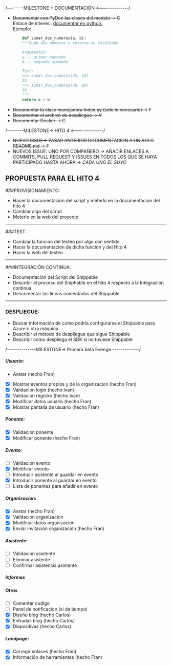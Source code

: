 
/--------MILESTONE-> DOCUMENTACIÓN <-------------/  
- ~~Documentar con PyDoc las clases del modelo -> C~~  
    Enlace de interes.. [documentar en python.](http://mundogeek.net/archivos/2008/07/07/documentacion-en-python/)  
    Ejemplo:
    ```python
        def sumar_dos_numeros(a, b):
        """Suma dos números y retorna su resultado

        Argumentos:
        a -- primer sumando
        b -- segundo sumando

        Test:
        >>> sumar_dos_numeros(25, 10)
        35
        >>> sumar_dos_numeros(30, 20)
        50
        """
        return a + b
    ```
- ~~Documentar la clase manejadora Index.py (solo lo necesario)  ->~~ F
- ~~Documentar el archivo de despliegue  -> V~~
- ~~Documentar Docker  -> C~~

/--------MILESTONE-> HITO 4 <-------------/
- ~~NUEVO ISSUE-> PASAR ANTERIOR DOCUMENTACION A UN SOLO README.md -> F~~
- NUEVOS ISSUE: UNO POR COMPAÑERO -> AÑADIR ENLACES A COMMITS, PULL REQUEST Y ISSUES EN TODOS LOS QUE SE HAYA PARTICIPADO HASTA AHORA -> *CADA UNO EL SUYO*

## PROPUESTA PARA EL HITO 4
###PROVISIONAMIENTO:
- Hacer la documentacion del script y meterlo en la documentacion del hito 4
- Cambiar algo del script
- Meterlo en la web del proyecto

------------------------------------------

###TEST:
- Cambiar la funcion del testeo por algo con sentido
- Hacer la documentacion de dicha funcion y del Hito 4
- Hacer la web del testeo

----------------------------

###INTEGRACIÓN CONTINUA:
- Documentación del Script del Shippable
- Describir el proceso del Sniphable en el hito 4 respecto a la Integración continua
- Descomentar las lineas comentadas del Shippable

--------------------------

### DESPLIEGUE:
- Buscar información de como podría configurarse el Shippable para Azure o otra máquina
- Describir el método de despliegue que sigue Shippable
- Describir como despliega el SDK si no tuviese Shippable

/--------------MILESTONE-> Primera beta Evenge -------------/
##### Usuario:
- Avatar (hecho Fran)
- [X] Mostrar eventos propios y de la organizacion (hecho Fran)
- [X] Validacion login (hecho Ivan)
- [X] Validacion registro (hecho Ivan)
- [X] Modificar datos usuario (hecho Fran)
- [X] Mostrar pantalla de usuario (hecho Fran)

##### Ponente:
- [X] Validacion ponente
- [X] Modificar ponente (hecho Fran)

##### Evento:
- [ ] Validacion evento
- [X] Modificar evento
- [ ] Introducir asistente al guardar en evento
- [X] Introducir ponente al guardar en evento
- [ ] Lista de ponentes para añadir en evento

##### Organizacion:
- [X] Avatar (hecho Fran)
- [X] Validacion organizacion
- [X] Modificar datos organizacion
- [X] Enviar invitación organización (hecho Fran)

##### Asistente:
- [ ] Validacion asistente
- [ ] Eliminar asistente
- [ ] Confirmar asistencia asistente

##### Informes

##### Otros
- [ ] Comentar codigo
- [ ] Panel de notificacion (si da tiempo)
- [X] Diseño blog (hecho Carlos)
- [X] Entradas blog (hecho Carlos)
- [X] Diapositivas (hecho Carlos)

##### Landpage:
- [X] Corregir enlaces (hecho Fran)
- [X] Información de herramientas (hecho Fran)
